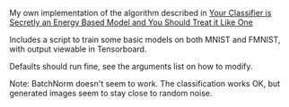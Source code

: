 My own implementation of the algorithm described in [Your Classifier is Secretly an Energy Based Model and You Should Treat it Like One](https://arxiv.org/abs/1912.03263)

Includes a script to train some basic models on both MNIST and FMNIST, with output viewable in Tensorboard.

Defaults should run fine, see the arguments list on how to modify.

Note: BatchNorm doesn't seem to work. The classification works OK, but generated images seem to stay close to random noise.
